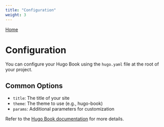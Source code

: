 ```yaml
---
title: "Configuration"
weight: 3
---
```


[Home](/)

# Configuration

You can configure your Hugo Book using the `hugo.yaml` file at the root of your project.

## Common Options

- `title`: The title of your site
- `theme`: The theme to use (e.g., hugo-book)
- `params`: Additional parameters for customization

Refer to the [Hugo Book documentation](https://hugo-book-demo.netlify.app/docs/configuration/) for more details.
